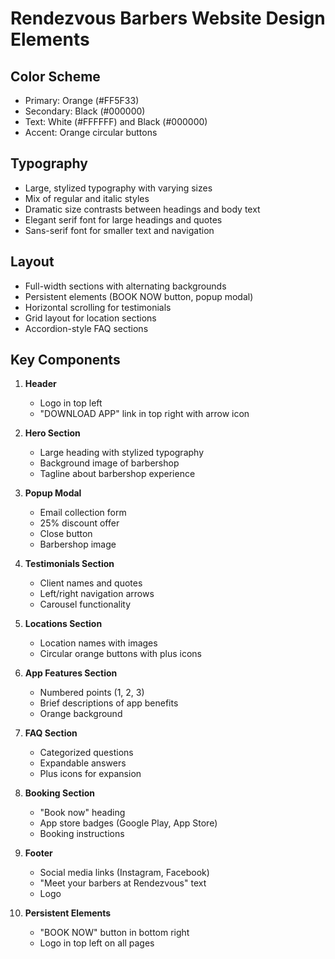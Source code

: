 # Rendezvous Barbers Website Design Elements

## Color Scheme
- Primary: Orange (#FF5F33)
- Secondary: Black (#000000)
- Text: White (#FFFFFF) and Black (#000000)
- Accent: Orange circular buttons

## Typography
- Large, stylized typography with varying sizes
- Mix of regular and italic styles
- Dramatic size contrasts between headings and body text
- Elegant serif font for large headings and quotes
- Sans-serif font for smaller text and navigation

## Layout
- Full-width sections with alternating backgrounds
- Persistent elements (BOOK NOW button, popup modal)
- Horizontal scrolling for testimonials
- Grid layout for location sections
- Accordion-style FAQ sections

## Key Components
1. **Header**
   - Logo in top left
   - "DOWNLOAD APP" link in top right with arrow icon

2. **Hero Section**
   - Large heading with stylized typography
   - Background image of barbershop
   - Tagline about barbershop experience

3. **Popup Modal**
   - Email collection form
   - 25% discount offer
   - Close button
   - Barbershop image

4. **Testimonials Section**
   - Client names and quotes
   - Left/right navigation arrows
   - Carousel functionality

5. **Locations Section**
   - Location names with images
   - Circular orange buttons with plus icons

6. **App Features Section**
   - Numbered points (1, 2, 3)
   - Brief descriptions of app benefits
   - Orange background

7. **FAQ Section**
   - Categorized questions
   - Expandable answers
   - Plus icons for expansion

8. **Booking Section**
   - "Book now" heading
   - App store badges (Google Play, App Store)
   - Booking instructions

9. **Footer**
   - Social media links (Instagram, Facebook)
   - "Meet your barbers at Rendezvous" text
   - Logo

10. **Persistent Elements**
    - "BOOK NOW" button in bottom right
    - Logo in top left on all pages
